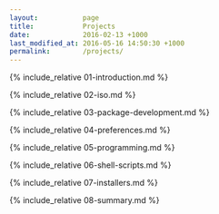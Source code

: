 ```yaml
---
layout:           page
title:            Projects
date:             2016-02-13 +1000
last_modified_at: 2016-05-16 14:50:30 +1000
permalink:        /projects/
---
```


{% include_relative 01-introduction.md %}

{% include_relative 02-iso.md %}

{% include_relative 03-package-development.md %}

{% include_relative 04-preferences.md %}

{% include_relative 05-programming.md %}

{% include_relative 06-shell-scripts.md %}

{% include_relative 07-installers.md %}

{% include_relative 08-summary.md %}
